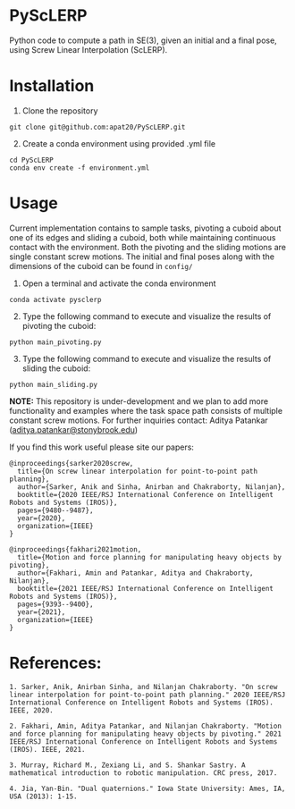 # PyScLERP
Python code to compute a path in SE(3), given an initial and a final pose, using Screw Linear Interpolation (ScLERP). 


# Installation 

1. Clone the repository

```
git clone git@github.com:apat20/PyScLERP.git
```

2. Create a conda environment using provided .yml file

```
cd PyScLERP
conda env create -f environment.yml
```

# Usage

Current implementation contains to sample tasks, pivoting a cuboid about one of its edges and sliding a cuboid, both while maintaining continuous contact with the environment. Both the pivoting and the sliding motions are single constant screw motions. The initial and final poses along with the dimensions of the cuboid can be found in ``` config/ ``` 

1. Open a terminal and activate the conda environment

```
conda activate pysclerp
```

2. Type the following command to execute and visualize the results of pivoting the cuboid:
   
``` 
python main_pivoting.py 
```

3. Type the following command to execute and visualize the results of sliding the cuboid:
   
``` 
python main_sliding.py 
```

**NOTE:** This repository is under-development and we plan to add more functionality and examples where the task space path consists of multiple constant screw motions. For further inquiries contact:  Aditya Patankar (aditya.patankar@stonybrook.edu)

If you find this work useful please site our papers: 

```
@inproceedings{sarker2020screw,
  title={On screw linear interpolation for point-to-point path planning},
  author={Sarker, Anik and Sinha, Anirban and Chakraborty, Nilanjan},
  booktitle={2020 IEEE/RSJ International Conference on Intelligent Robots and Systems (IROS)},
  pages={9480--9487},
  year={2020},
  organization={IEEE}
}
```

```
@inproceedings{fakhari2021motion,
  title={Motion and force planning for manipulating heavy objects by pivoting},
  author={Fakhari, Amin and Patankar, Aditya and Chakraborty, Nilanjan},
  booktitle={2021 IEEE/RSJ International Conference on Intelligent Robots and Systems (IROS)},
  pages={9393--9400},
  year={2021},
  organization={IEEE}
}
```

# References: 

```
1. Sarker, Anik, Anirban Sinha, and Nilanjan Chakraborty. "On screw linear interpolation for point-to-point path planning." 2020 IEEE/RSJ International Conference on Intelligent Robots and Systems (IROS). IEEE, 2020.

2. Fakhari, Amin, Aditya Patankar, and Nilanjan Chakraborty. "Motion and force planning for manipulating heavy objects by pivoting." 2021 IEEE/RSJ International Conference on Intelligent Robots and Systems (IROS). IEEE, 2021.

3. Murray, Richard M., Zexiang Li, and S. Shankar Sastry. A mathematical introduction to robotic manipulation. CRC press, 2017.

4. Jia, Yan-Bin. "Dual quaternions." Iowa State University: Ames, IA, USA (2013): 1-15.
```
